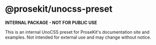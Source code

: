 # @prosekit/unocss-preset

**INTERNAL PACKAGE - NOT FOR PUBLIC USE**

This is an internal UnoCSS preset for ProseKit's documentation site and examples. 
Not intended for external use and may change without notice.